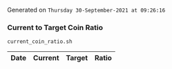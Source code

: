 Generated on `Thursday 30-September-2021 at 09:26:16`

### Current to Target Coin Ratio
`current_coin_ratio.sh`

Date|Current|Target|Ratio
---|---|---|---

